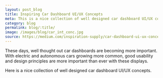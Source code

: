 ```yaml
---
layout: post_blog
title: Inspiring Car Dashboard UI/UX Concepts
meta: This is a nice collection of well designed car dashboard UI/UX concepts.
category: blog
permalink: blog/:title/
image: /images/blog/car_int_conc.jpg
source: https://medium.com/inspiration-supply/car-dashboard-ui-ux-concepts-d135959d963f
---
```


These days, well thought out car dashboards are becoming more important. With electric and autonomous cars growing more common, good usability and design principles are more important than ever with these displays.

Here is a nice collection of well designed car dashboard UI/UX concepts.